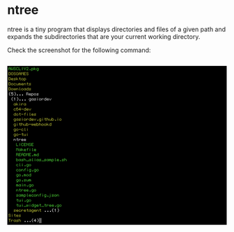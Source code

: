 # ntree

ntree is a tiny program that displays directories and files of a given path and
expands the subdirectories that are your current working directory.

Check the screenshot for the following command:

```ntree start -r /Users/miko -w /Users/miko/Repos/gasiordev/ntree
```

![screenshot](ntree.png)


